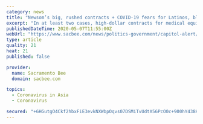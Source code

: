 ```yaml
---
category: news
title: "Newsom’s big, rushed contracts + COVID-19 fears for Latinos, blacks + Rideshare drivers are hurting"
excerpt: "In at least two cases, high-dollar contracts for medical equipment fell apart after the state cut checks for them. One $456 million deal was with a company now under investigation by the Justice Department."
publishedDateTime: 2020-05-07T11:55:00Z
webUrl: "https://www.sacbee.com/news/politics-government/capitol-alert/article242548066.html"
type: article
quality: 21
heat: 21
published: false

provider:
  name: Sacramento Bee
  domain: sacbee.com

topics:
  - Coronavirus in Asia
  - Coronavirus

secured: "+6HGutgO4Ckf2hbxFiE3evkNXWbpOqvs07DSMiTvUdtX56PcO0c+900hY438HX+tTKBntlkHZkrcpjQ0f+BDZViJzz9mUwW+RbutsNtKoft7YF1ExTcslfP9/+fxLXy6i+L7gZLjfY3L0ziPEulTOpEayP+2lCzh4PZ4CRU9xFTQO+2AwiWnGOvQNrQF3WFyhB5ZpLVk03mzyMiduXfeaI47Hz2eal2CqqpmVoUUe/KHcAV4txvI2Bs7r10H9gSSHvgh6m2hFU3DxtJ+ghy2lFRdIrbOrAWw0qIjHwpDGk2PuOacF/w/idQ/YuVZIj076bv4yE4RkQa3nGHvALACNK4kL0tFmylqz4njfeZhVGh05tKaSUqe9BmvZQPUuHxyiSvCoSkCkc2WpSLc2AJyIt7uu5JALY1EngudMrgABoBAjTXiM7OkxB7Rz74D2p53IzOeyi7i2UNh0wR3u70kvyP4Qi8QicN5yrbvUuO8lus=;7VL1fxnOj8q7kYgRkJd8ZQ=="
---
```



